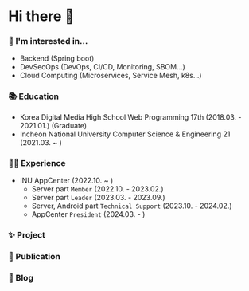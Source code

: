 # Hi there 👋

### 🙌 I'm interested in...
- Backend (Spring boot)
- DevSecOps (DevOps, CI/CD, Monitoring, SBOM...)
- Cloud Computing (Microservices, Service Mesh, k8s...)

### 📚 Education
- Korea Digital Media High School Web Programming 17th (2018.03. - 2021.01.) (Graduate)
- Incheon National University Computer Science & Engineering 21 (2021.03. ~ )

### 👨‍💻 Experience
- INU AppCenter (2022.10. ~ )
  - Server part `Member` (2022.10. - 2023.02.)
  - Server part `Leader` (2023.03. - 2023.09.)
  - Server, Android part `Technical Support` (2023.10. - 2024.02.)
  - AppCenter `President` (2024.03. - )

### ✨ Project

### 📃 Publication

### 📖 Blog

